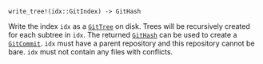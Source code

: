 ```
write_tree!(idx::GitIndex) -> GitHash
```

Write the index `idx` as a [`GitTree`](@ref) on disk. Trees will be recursively created for each subtree in `idx`. The returned [`GitHash`](@ref) can be used to create a [`GitCommit`](@ref). `idx` must have a parent repository and this repository cannot be bare. `idx` must not contain any files with conflicts.
